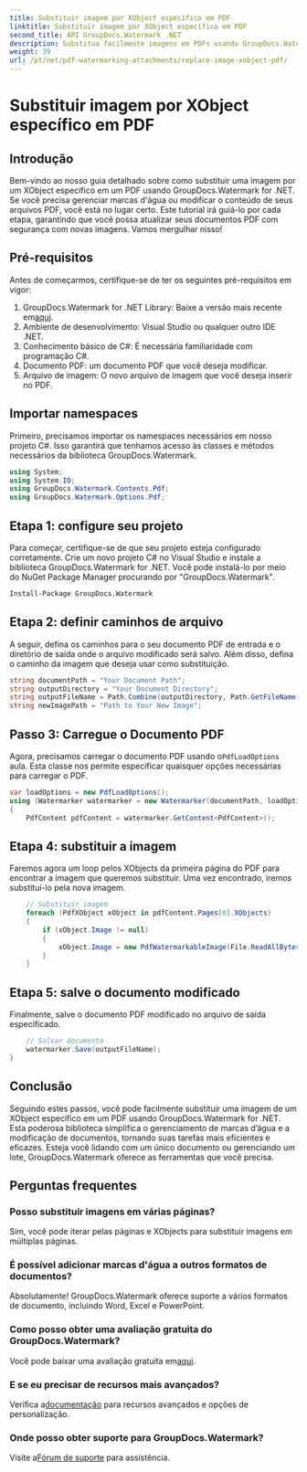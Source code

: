 ```yaml
---
title: Substituir imagem por XObject específico em PDF
linktitle: Substituir imagem por XObject específico em PDF
second_title: API GroupDocs.Watermark .NET
description: Substitua facilmente imagens em PDFs usando GroupDocs.Watermark for .NET com este guia passo a passo. Perfeito para gerenciar conteúdo PDF com eficiência.
weight: 39
url: /pt/net/pdf-watermarking-attachments/replace-image-xobject-pdf/
---
```


# Substituir imagem por XObject específico em PDF

## Introdução
Bem-vindo ao nosso guia detalhado sobre como substituir uma imagem por um XObject específico em um PDF usando GroupDocs.Watermark for .NET. Se você precisa gerenciar marcas d'água ou modificar o conteúdo de seus arquivos PDF, você está no lugar certo. Este tutorial irá guiá-lo por cada etapa, garantindo que você possa atualizar seus documentos PDF com segurança com novas imagens. Vamos mergulhar nisso!
## Pré-requisitos
Antes de começarmos, certifique-se de ter os seguintes pré-requisitos em vigor:
1.  GroupDocs.Watermark for .NET Library: Baixe a versão mais recente em[aqui](https://releases.groupdocs.com/Watermark/net/).
2. Ambiente de desenvolvimento: Visual Studio ou qualquer outro IDE .NET.
3. Conhecimento básico de C#: É necessária familiaridade com programação C#.
4. Documento PDF: um documento PDF que você deseja modificar.
5. Arquivo de imagem: O novo arquivo de imagem que você deseja inserir no PDF.

## Importar namespaces
Primeiro, precisamos importar os namespaces necessários em nosso projeto C#. Isso garantirá que tenhamos acesso às classes e métodos necessários da biblioteca GroupDocs.Watermark.
```csharp
using System;
using System.IO;
using GroupDocs.Watermark.Contents.Pdf;
using GroupDocs.Watermark.Options.Pdf;
```
## Etapa 1: configure seu projeto
Para começar, certifique-se de que seu projeto esteja configurado corretamente. Crie um novo projeto C# no Visual Studio e instale a biblioteca GroupDocs.Watermark for .NET. Você pode instalá-lo por meio do NuGet Package Manager procurando por "GroupDocs.Watermark".
```sh
Install-Package GroupDocs.Watermark
```
## Etapa 2: definir caminhos de arquivo
A seguir, defina os caminhos para o seu documento PDF de entrada e o diretório de saída onde o arquivo modificado será salvo. Além disso, defina o caminho da imagem que deseja usar como substituição.
```csharp
string documentPath = "Your Document Path";
string outputDirectory = "Your Document Directory";
string outputFileName = Path.Combine(outputDirectory, Path.GetFileName(documentPath));
string newImagePath = "Path to Your New Image";
```
## Passo 3: Carregue o Documento PDF
 Agora, precisamos carregar o documento PDF usando o`PdfLoadOptions` aula. Esta classe nos permite especificar quaisquer opções necessárias para carregar o PDF.
```csharp
var loadOptions = new PdfLoadOptions();
using (Watermarker watermarker = new Watermarker(documentPath, loadOptions))
{
    PdfContent pdfContent = watermarker.GetContent<PdfContent>();
```
## Etapa 4: substituir a imagem
Faremos agora um loop pelos XObjects da primeira página do PDF para encontrar a imagem que queremos substituir. Uma vez encontrado, iremos substituí-lo pela nova imagem.
```csharp
    // Substituir imagem
    foreach (PdfXObject xObject in pdfContent.Pages[0].XObjects)
    {
        if (xObject.Image != null)
        {
            xObject.Image = new PdfWatermarkableImage(File.ReadAllBytes(newImagePath));
        }
    }
```
## Etapa 5: salve o documento modificado
Finalmente, salve o documento PDF modificado no arquivo de saída especificado.
```csharp
    // Salvar documento
    watermarker.Save(outputFileName);
}
```

## Conclusão
Seguindo estes passos, você pode facilmente substituir uma imagem de um XObject específico em um PDF usando GroupDocs.Watermark for .NET. Esta poderosa biblioteca simplifica o gerenciamento de marcas d’água e a modificação de documentos, tornando suas tarefas mais eficientes e eficazes. Esteja você lidando com um único documento ou gerenciando um lote, GroupDocs.Watermark oferece as ferramentas que você precisa.
## Perguntas frequentes
### Posso substituir imagens em várias páginas?
Sim, você pode iterar pelas páginas e XObjects para substituir imagens em múltiplas páginas.
### É possível adicionar marcas d'água a outros formatos de documentos?
Absolutamente! GroupDocs.Watermark oferece suporte a vários formatos de documento, incluindo Word, Excel e PowerPoint.
### Como posso obter uma avaliação gratuita do GroupDocs.Watermark?
 Você pode baixar uma avaliação gratuita em[aqui](https://releases.groupdocs.com/).
### E se eu precisar de recursos mais avançados?
 Verifica a[documentação](https://tutorials.groupdocs.com/Watermark/net/) para recursos avançados e opções de personalização.
### Onde posso obter suporte para GroupDocs.Watermark?
 Visite a[Fórum de suporte](https://forum.groupdocs.com/c/watermark/19) para assistência.